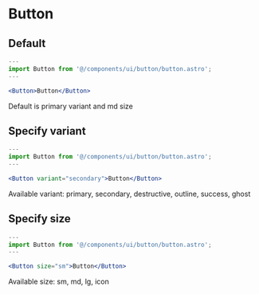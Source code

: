 # Button

## Default

```jsx
---
import Button from '@/components/ui/button/button.astro';
---

<Button>Button</Button>
```

Default is primary variant and md size

## Specify variant

```jsx
---
import Button from '@/components/ui/button/button.astro';
---

<Button variant="secondary">Button</Button>
```

Available variant: primary, secondary, destructive, outline, success, ghost

## Specify size

```jsx
---
import Button from '@/components/ui/button/button.astro';
---

<Button size="sm">Button</Button>
```

Available size: sm, md, lg, icon
